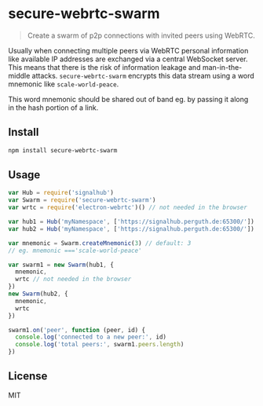 # secure-webrtc-swarm

> Create a swarm of p2p connections with invited peers using WebRTC.

Usually when connecting multiple peers via WebRTC personal information like available IP addresses are exchanged via a central WebSocket server. This means that there is the risk of information leakage and man-in-the-middle attacks. `secure-webrtc-swarm` encrypts this data stream using a word mnemonic like `scale-world-peace`.

This word mnemonic should be shared out of band eg. by passing it along in the hash portion of a link.

## Install

```sh
npm install secure-webrtc-swarm
```

## Usage

```js
var Hub = require('signalhub')
var Swarm = require('secure-webrtc-swarm')
var wrtc = require('electron-webrtc')() // not needed in the browser

var hub1 = Hub('myNamespace', ['https://signalhub.perguth.de:65300/'])
var hub2 = Hub('myNamespace', ['https://signalhub.perguth.de:65300/'])

var mnemonic = Swarm.createMnemonic(3) // default: 3
// eg. mnemonic ==='scale-world-peace'

var swarm1 = new Swarm(hub1, {
  mnemonic,
  wrtc // not needed in the browser
})
new Swarm(hub2, {
  mnemonic,
  wrtc
})

swarm1.on('peer', function (peer, id) {
  console.log('connected to a new peer:', id)
  console.log('total peers:', swarm1.peers.length)
})
```

## License

MIT
